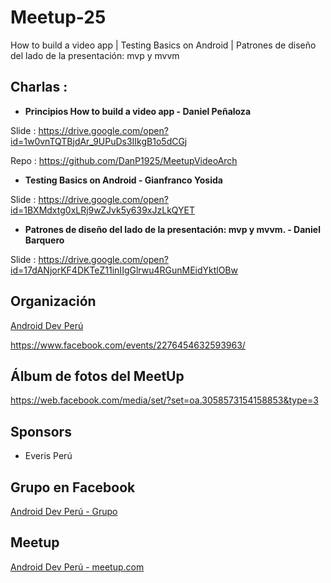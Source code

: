 # Meetup-25
How to build a video app | Testing Basics on Android | Patrones de diseño del lado de la presentación: mvp y mvvm

## Charlas :

- **Principios How to build a video app - Daniel Peñaloza**

Slide : https://drive.google.com/open?id=1w0vnTQTBjdAr_9UPuDs3IIkgB1o5dCGj

Repo  : https://github.com/DanP1925/MeetupVideoArch


- **Testing Basics on Android - Gianfranco Yosida**

Slide : https://drive.google.com/open?id=1BXMdxtg0xLRj9wZJvk5y639xJzLkQYET


- **Patrones de diseño del lado de la presentación: mvp y mvvm. - Daniel Barquero**

Slide : https://drive.google.com/open?id=17dANjorKF4DKTeZ11inIIgGlrwu4RGunMEidYktlOBw


## Organización 
[Android Dev Perú](https://github.com/Android-Dev-Peru)

https://www.facebook.com/events/2276454632593963/


## Álbum de fotos del MeetUp
https://web.facebook.com/media/set/?set=oa.3058573154158853&type=3

## Sponsors

- Everis Perú

## Grupo en Facebook 

[Android Dev Perú - Grupo](https://www.facebook.com/groups/androidpe/)

## Meetup 

[Android Dev Perú - meetup.com](https://www.meetup.com/es-ES/Android-Dev-Peru/)
